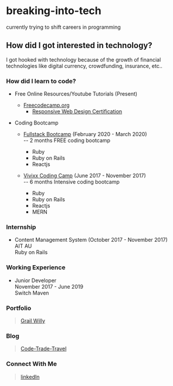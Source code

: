 # breaking-into-tech
currently trying to shift careers in programming

## How did I got interested in technology?

I got hooked with technology because of the growth of financial technologies like digital currency, crowdfunding, insurance, etc..

### How did I learn to code?
  - Free Online Resources/Youtube Tutorials (Present)
    + [Freecodecamp.org](https://www.freecodecamp.org/grailwilly)
        * [Responsive Web Design Certification](https://res.cloudinary.com/gr1w1y/image/upload/q_auto/v1569717097/portfolioWebsite2019/projects/fcc_web_responsive_cert_s3qsrt.png)
        
  - Coding Bootcamp
    + [Fullstack Bootcamp](https://fullstackbootcamp.github.io/) (February 2020 - March 2020)  
      -- 2 months FREE coding bootcamp
        * Ruby
        * Ruby on Rails
        * Reactjs
        
    + [Vivixx Coding Camp](https://www.facebook.com/vivixxcodecamp/) (June 2017 - November 2017)  
      -- 6 months Intensive coding bootcamp
        - Ruby
        - Ruby on Rails
        - Reactjs
        - MERN
      
### Internship
  - Content Management System (October 2017 - November 2017)  
    AIT AU  
    Ruby on Rails  
  
### Working Experience
  - Junior Developer   
    November 2017 - June 2019  
    Switch Maven  
    
### Portfolio

> [Grail Willy](http://grailwilly.herokuapp.com/)

### Blog

> [Code-Trade-Travel](https://codetradetravel.wordpress.com/)
  
### Connect With Me

> [linkedIn](https://ph.linkedin.com/in/grail-willy)
    
    

